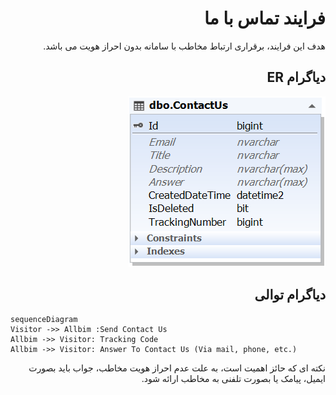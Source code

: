 <div dir="rtl" align="right">

# فرایند تماس با ما
هدف این فرایند، برقراری ارتباط مخاطب با سامانه بدون احراز هویت می باشد. 


## دیاگرام ER

![contact us erd](./contact-us.bmp)

## دیاگرام توالی

<div dir="ltr" align="left">

```mermaid
sequenceDiagram
Visitor ->> Allbim :Send Contact Us
Allbim ->> Visitor: Tracking Code
Allbim ->> Visitor: Answer To Contact Us (Via mail, phone, etc.)
```
</div>

نکته ای که حائز اهمیت است، به علت عدم احراز هویت مخاطب، جواب باید بصورت ایمیل، پیامک یا بصورت تلفنی به مخاطب ارائه شود.